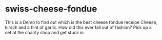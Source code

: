 # swiss-cheese-fondue
This is a Demo to find out which is the best cheese fondue receipe
Cheese, kirsch and a hint of garlic. How did this ever fall out of fashion? Pick up a set at the charity shop and get stuck in.
